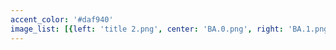 ```yaml
---
accent_color: '#daf940'
image_list: [{left: 'title 2.png', center: 'BA.0.png', right: 'BA.1.png'}, {left: 'BA.2.png', center: 'BA.3.png', right: 'white.png'}]
---
```

